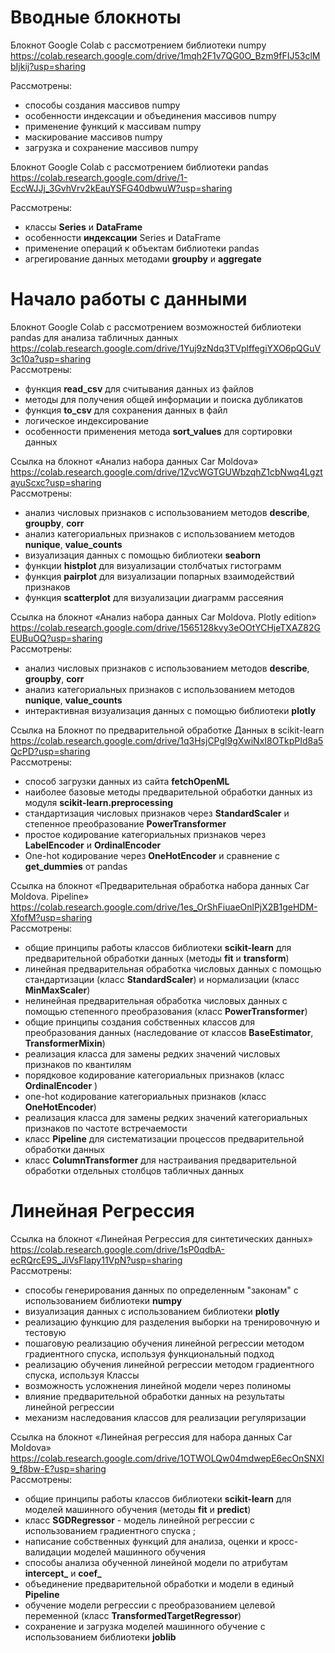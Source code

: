 
# Вводные блокноты 

Блокнот Google Colab с рассмотрением библиотеки numpy <br />
https://colab.research.google.com/drive/1mqh2F1v7QG0O_Bzm9fFIJ53clMbIjkij?usp=sharing <br />

Рассмотрены: <br />
- способы создания массивов numpy 
- особенности индексации и объединения массивов numpy 
- применение функций к массивам numpy 
- маскирование массивов numpy 
- загрузка и сохранение массивов numpy 

Блокнот Google Colab с рассмотрением библиотеки pandas <br />
https://colab.research.google.com/drive/1-EccWJJj_3GvhVrv2kEauYSFG40dbwuW?usp=sharing  <br />

Рассмотрены: <br />
- классы **Series** и **DataFrame** 
- особенности **индексации** Series и DataFrame 
- применение операций к объектам библиотеки pandas 
- агрегирование данных методами **groupby** и **aggregate** 


# Начало работы с данными 

Блокнот Google Colab с рассмотрением возможностей библиотеки pandas для анализа табличных данных <br />
https://colab.research.google.com/drive/1Yuj9zNdq3TVplffegiYXO6pQGuV3c10a?usp=sharing <br />
Рассмотрены: <br />
- функция **read_csv** для считывания данных из файлов 
- методы для получения общей информации и поиска дубликатов 
- функция **to_csv** для сохранения данных в файл 
- логическое индексирование 
- особенности применения метода **sort_values** для сортировки данных 

Ссылка на блокнот «Анализ набора данных Car Moldova» <br />
https://colab.research.google.com/drive/1ZvcWGTGUWbzqhZ1cbNwq4LgztayuScxc?usp=sharing <br />
Рассмотрены: <br />
- анализ числовых признаков с использованием методов **describe**, **groupby**, **corr** 
- анализ категориальных признаков с использованием методов **nunique**, **value_counts**
- визуализация данных с помощью библиотеки **seaborn**
- функции **histplot** для визуализации столбчатых гистограмм  
- функция **pairplot** для визуализации попарных взаимодействий признаков 
- функция **scatterplot** для визуализации диаграмм рассеяния

Ссылка на блокнот «Анализ набора данных Car Moldova. Plotly edition» <br />
https://colab.research.google.com/drive/1565128kvy3eOOtYCHjeTXAZ82GEUBuOQ?usp=sharing <br />
Рассмотрены: <br />
- анализ числовых признаков с использованием методов **describe**, **groupby**, **corr** 
- анализ категориальных признаков с использованием методов **nunique**, **value_counts**
- интерактивная визуализация данных с помощью библиотеки **plotly**

Ссылка на Блокнот по предварительной обработке Данных в scikit-learn <br />
https://colab.research.google.com/drive/1q3HsjCPgl9gXwiNxI8OTkpPId8a5QcPD?usp=sharing <br />
Рассмотрены: <br />
- способ загрузки данных из сайта **fetchOpenML** 
- наиболее базовые методы предварительной обработки данных из модуля **scikit-learn.preprocessing**
- стандартизация числовых признаков через **StandardScaler** и степенное преобразование **PowerTransformer**
- простое кодирование категориальных признаков через **LabelEncoder** и **OrdinalEncoder**
- One-hot кодирование через **OneHotEncoder** и сравнение с **get_dummies** от pandas

Ссылка на блокнот «Предварительная обработка набора данных Car Moldova. Pipeline» <br />
https://colab.research.google.com/drive/1es_OrShFiuaeOnlPjX2B1geHDM-XfofM?usp=sharing <br />
Рассмотрены: <br />
- общие принципы работы классов библиотеки **scikit-learn** для предварительной обработки данных (методы **fit** и **transform**) 
- линейная предварительная обработка числовых данных с помощью стандартизации (класс **StandardScaler**) и нормализации (класс **MinMaxScaler**) 
- нелинейная предварительная обработка числовых данных с помощью степенного преобразования (класс **PowerTransformer**) 
- общие принципы создания собственных классов для преобразования данных (наследование от классов **BaseEstimator**, **TransformerMixin**) 
- реализация класса для замены редких значений числовых признаков по квантилям 
- порядковое кодирование категориальных признаков (класс **OrdinalEncoder** ) 
- one-hot кодирование категориальных признаков (класс **OneHotEncoder**) 
- реализация класса для замены редких значений категориальных признаков по частоте встречаемости
- класс **Pipeline**  для систематизации процессов предварительной обработки данных
- класс **ColumnTransformer** для настраивания предварительной обработки отдельных столбцов табличных данных

# Линейная Регрессия

 
Ссылка на блокнот «Линейная Регрессия для синтетических данных» <br />
https://colab.research.google.com/drive/1sP0qdbA-ecRQrcE9S_JiVsFIapy11VpN?usp=sharing <br />
Рассмотрены: <br />
- способы генерирования данных по определенным "законам" с использованием библиотеки **numpy** 
- визуализация данных с использованием библиотеки **plotly**
- реализацию функцию для разделения выборки на тренировочную и тестовую
- пошаговую реализацию обучения линейной регрессии методом градиентного спуска, используя функциональный подход
- реализацию обучения линейной регрессии методом градиентного спуска, используя Классы
- возможность усложнения линейной модели через полиномы
- влияние предварительной обработки данных на результаты линейной регрессии
- механизм наследования классов для реализации регуляризации


Ссылка на блокнот «Линейная регрессия для набора данных Car Moldova» <br />
https://colab.research.google.com/drive/1OTWOLQw04mdwepE6ecOnSNXl9_f8bw-E?usp=sharing <br />
Рассмотрены: <br />
- общие принципы работы классов библиотеки **scikit-learn** для моделей машинного обучения (методы **fit** и **predict**) 
- класс **SGDRegressor** - модель линейной регрессии с использованием градиентного спуска ;
- написание собственных функций для анализа, оценки и кросс-валидации моделей машинного обучения 
- способы анализа обученной линейной модели по атрибутам **intercept_** и **coef_** 
- объединение предварительной обработки и модели в единый **Pipeline** 
- обучение модели регрессии с преобразованием целевой переменной (класс **TransformedTargetRegressor**) 
- сохранение и загрузка моделей машинного обучение с использованием библиотеки **joblib**

